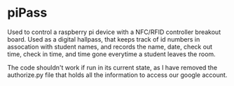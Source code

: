 # piPass
Used to control a raspberry pi device with a NFC/RFID controller breakout board. Used as a digital hallpass, that keeps track of id numbers in assocation with student names, and records the name, date, check out time, check in time, and time gone everytime a student leaves the room.

The code shouldn't work if run in its current state, as I have removed the authorize.py file that holds all the information to access our google account.
